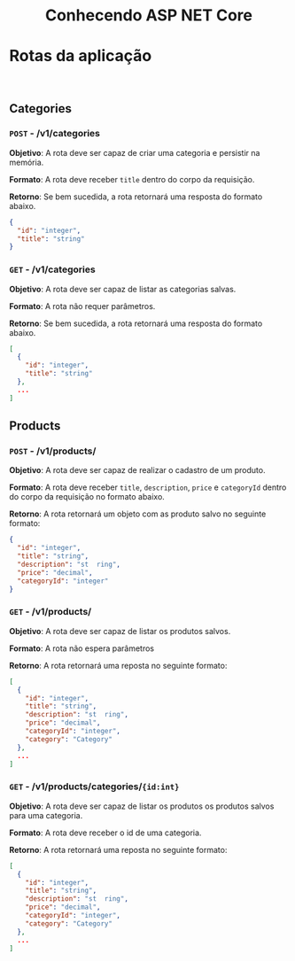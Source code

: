 # <p align="center">Conhecendo ASP NET Core</p>

# Rotas da aplicação

<br/>

## **Categories**

### **`POST` - /v1/categories**

**Objetivo**: A rota deve ser capaz de criar uma categoria e persistir na memória.

**Formato**: A rota deve receber `title` dentro do corpo da requisição.

**Retorno**: Se bem sucedida, a rota retornará uma resposta do formato abaixo.

```json
{
  "id": "integer",
  "title": "string"
}
```

### **`GET` - /v1/categories**

**Objetivo**: A rota deve ser capaz de listar as categorias salvas.

**Formato**: A rota não requer parâmetros.

**Retorno**: Se bem sucedida, a rota retornará uma resposta do formato abaixo.

```json
[
  {
    "id": "integer",
    "title": "string"
  },
  ...
]
```

## **Products**

### **`POST` - /v1/products/**

**Objetivo**: A rota deve ser capaz de realizar o cadastro de um produto.

**Formato**: A rota deve receber `title`, `description`, `price` e `categoryId` dentro do corpo da requisição no formato abaixo.

**Retorno**: A rota retornará um objeto com as produto salvo no seguinte formato:

```json
{
  "id": "integer",
  "title": "string",
  "description": "st  ring",
  "price": "decimal",
  "categoryId": "integer"
}
```

### **`GET` - /v1/products/**

**Objetivo**: A rota deve ser capaz de listar os produtos salvos.

**Formato**: A rota não espera parâmetros

**Retorno**: A rota retornará uma reposta no seguinte formato:

```json
[
  {
    "id": "integer",
    "title": "string",
    "description": "st  ring",
    "price": "decimal",
    "categoryId": "integer",
    "category": "Category"
  },
  ...
]
```

### **`GET` - /v1/products/categories/`{id:int}`**

**Objetivo**: A rota deve ser capaz de listar os produtos os produtos salvos para uma categoria.

**Formato**: A rota deve receber o id de uma categoria.

**Retorno**: A rota retornará uma reposta no seguinte formato:

```json
[
  {
    "id": "integer",
    "title": "string",
    "description": "st  ring",
    "price": "decimal",
    "categoryId": "integer",
    "category": "Category"
  },
  ...
]
```
